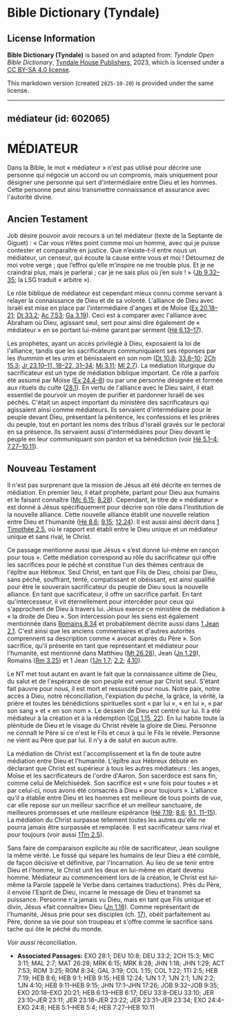 # Bible Dictionary (Tyndale)

## License Information

**Bible Dictionary (Tyndale)** is based on and adapted from: _Tyndale Open Bible Dictionary_, [Tyndale House Publishers](https://tyndaleopenresources.com/), 2023, which is licensed under a [CC BY-SA 4.0 license](https://creativecommons.org/licenses/by-sa/4.0/legalcode.en).

This markdown version (created `2025-10-20`) is provided under the same license.



--------------------------------

## médiateur (id: 602065)

MÉDIATEUR
=========

Dans la Bible, le mot « médiateur » n'est pas utilisé pour décrire une personne qui négocie un accord ou un compromis, mais uniquement pour désigner une personne qui sert d'intermédiaire entre Dieu et les hommes. Cette personne peut ainsi transmettre connaissance et assurance avec l'autorité divine.

Ancien Testament
----------------

Job désire pouvoir avoir recours à un tel médiateur (texte de la Septante de Giguet) : « Car vous n’êtes point comme moi un homme, avec qui je puisse contester et comparaître en justice. Que n’existe\-t\-il entre nous un médiateur, un censeur, qui écoute la cause entre vous et moi ! Détournez de moi votre verge ; que l’effroi qu’elle m’inspire ne me trouble plus. Et je ne craindrai plus, mais je parlerai ; car je ne sais plus où j’en suis ! » ([Jb 9\.32–35](https://ref.ly/Job9:32-Job9:35); la LSG traduit « arbitre »).

Le rôle biblique de médiateur est cependant mieux connu comme servant à relayer la connaissance de Dieu et de sa volonté. L'alliance de Dieu avec Israël est mise en place par l'intermédiaire d'anges et de Moïse ([Ex 20\.18–21](https://ref.ly/Exod20:18-Exod20:21); [Dt 33\.2](https://ref.ly/Deut33:2); [Ac 7\.53](https://ref.ly/Acts7:53); [Ga 3\.19](https://ref.ly/Gal3:19)). Ceci est à comparer avec l'alliance avec Abraham où Dieu, agissant seul, sert pour ainsi dire également de « médiateur » en se portant lui\-même garant par serment ([Hé 6\.13–17](https://ref.ly/Heb6:13-Heb6:17)). 

Les prophètes, ayant un accès privilégié à Dieu, exposaient la loi de l'alliance, tandis que les sacrificateurs communiquaient ses réponses par les *thummim* et les *urim* et bénissaient en son nom ([Dt 10\.8](https://ref.ly/Deut10:8); [33\.8–10](https://ref.ly/Deut33:8-Deut33:10); [2Ch 15\.3](https://ref.ly/2Chr15:3); [Jr 23\.10–11, 18–22, 31–34](https://ref.ly/Jer23:10-Jer23:11,Jer23:18-Jer23:22,Jer23:31-Jer23:34); [Mi 3\.11](https://ref.ly/Mic3:11); [Ml 2\.7](https://ref.ly/Mal2:7)). La médiation liturgique du sacrificateur est un type de médiation biblique important. Ce rôle a parfois été assumé par Moïse ([Ex 24\.4–8](https://ref.ly/Exod24:4-Exod24:8)) ou par une personne désignée et formée aux rituels du culte ([28\.1](https://ref.ly/Exod28:1)). En vertu de l'alliance avec le Dieu saint, il était essentiel de pourvoir un moyen de purifier et pardonner Israël de ses péchés. C'était un aspect important du ministère des sacrificateurs qui agissaient ainsi comme médiateurs. Ils servaient d'intermédiaire pour le peuple devant Dieu, présentant la pénitence, les confessions et les prières du peuple, tout en portant les noms des tribus d'Israël gravés sur le pectoral en sa présence. Ils servaient aussi d'intermédiaires pour Dieu devant le peuple en leur communiquant son pardon et sa bénédiction (voir [Hé 5\.1–4](https://ref.ly/Heb5:1-Heb5:4); [7\.27–10\.11](https://ref.ly/Heb7:27-Heb10:11)).

Nouveau Testament
-----------------

Il n'est pas surprenant que la mission de Jésus ait été décrite en termes de médiation. En premier lieu, il était prophète, parlant pour Dieu aux humains et le faisant connaître ([Mc 6\.15](https://ref.ly/Mark6:15); [8\.28](https://ref.ly/Mark8:28)). Cependant, le titre de « médiateur » est donné à Jésus spécifiquement pour décrire son rôle dans l'institution de la nouvelle alliance. Cette nouvelle alliance établit une nouvelle relation entre Dieu et l'humanité ([Hé 8\.6](https://ref.ly/Heb8:6); [9\.15](https://ref.ly/Heb9:15); [12\.24](https://ref.ly/Heb12:24)). Il est aussi ainsi décrit dans [1 Timothée 2\.5](https://ref.ly/1Tim2:5), où le rapport est établi entre le Dieu unique et un médiateur unique et sans rival, le Christ.

Ce passage mentionne aussi que Jésus « s’est donné lui\-même en rançon pour tous ». Cette médiation correspond au rôle du sacrificateur qui offre les sacrifices pour le péché et constitue l'un des thèmes centraux de l'épître aux Hébreux. Seul Christ, en tant que Fils de Dieu, choisi par Dieu, sans péché, souffrant, tenté, compatissant et obéissant, est ainsi qualifié pour être le souverain sacrificateur du peuple de Dieu sous la nouvelle alliance. En tant que sacrificateur, il offre un sacrifice parfait. En tant qu'intercesseur, il vit éternellement pour intercéder pour ceux qui s'approchent de Dieu à travers lui. Jésus exerce ce ministère de médiation à « la droite de Dieu ». Son intercession pour les siens est également mentionnée dans [Romains 8\.34](https://ref.ly/Rom8:34) et probablement décrite aussi dans [1 Jean 2\.1](https://ref.ly/1John2:1). C'est ainsi que les anciens commentaires et d'autres autorités comprennent sa description comme « avocat auprès du Père ». Son sacrifice, qu'il présente en tant que représentant et médiateur pour l'humanité, est mentionné dans Matthieu ([Mt 26\.28](https://ref.ly/Matt26:28)), Jean ([Jn 1\.29](https://ref.ly/John1:29)), Romains ([Rm 3\.25](https://ref.ly/Rom3:25)) et 1 Jean ([1Jn 1\.7](https://ref.ly/1John1:7); [2\.2](https://ref.ly/1John2:2); [4\.10](https://ref.ly/1John4:10)).

Le NT met tout autant en avant le fait que la connaissance ultime de Dieu, du salut et de l'espérance de son peuple est venue par Christ seul. S'étant fait pauvre pour nous, il est mort et ressuscité pour nous. Notre paix, notre accès à Dieu, notre réconciliation, l'expiation du péché, la grâce, la vérité, la prière et toutes les bénédictions spirituelles sont « par lui », « en lui », « par son sang » et « en son nom ». Le dessein de Dieu est centré sur lui. Il a été médiateur à la création et à la rédemption ([Col 1\.15, 22](https://ref.ly/Col1:15,Col1:22)). En lui habite toute la plénitude de Dieu et le visage du Christ révèle la gloire de Dieu. Personne ne connaît le Père si ce n'est le Fils et ceux à qui le Fils le révèle. Personne ne vient au Père que par lui. Il n'y a de salut en aucun autre.

La médiation de Christ est l'accomplissement et la fin de toute autre médiation entre Dieu et l'humanité. L'épître aux Hébreux débute en déclarant que Christ est supérieur à tous les autres médiateurs : les anges, Moïse et les sacrificateurs de l'ordre d'Aaron. Son sacerdoce est sans fin, comme celui de Melchisédek. Son sacrifice est « une fois pour toutes » et par celui\-ci, nous avons été consacrés à Dieu « pour toujours ». L'alliance qu'il a établie entre Dieu et les hommes est meilleure de tous points de vue, car elle repose sur un meilleur sacrifice et un meilleur sanctuaire, de meilleures promesses et une meilleure espérance ([Hé 7\.19](https://ref.ly/Heb7:19); [8\.6](https://ref.ly/Heb8:6); [9\.1, 11–15](https://ref.ly/Heb9:1,Heb9:11-Heb9:15)). La médiation du Christ surpasse tellement toutes les autres qu'elle ne pourra jamais être surpassée et remplacée. Il est sacrificateur sans rival et pour toujours (voir aussi [1Tm 2\.5](https://ref.ly/1Tim2:5)).

Sans faire de comparaison explicite au rôle de sacrificateur, Jean souligne la même vérité. Le fossé qui sépare les humains de leur Dieu a été comblé, de façon décisive et définitive, par l'Incarnation. Au lieu de se tenir entre Dieu et l'homme, le Christ unit les deux en lui\-même en étant devenu homme. Médiateur au commencement lors de la création, le Christ est lui\-même la Parole (appelé le Verbe dans certaines traductions). Près du Père, il envoie l'Esprit de Dieu, incarne le message de Dieu et transmet sa puissance. Personne n'a jamais vu Dieu, mais en tant que Fils unique et divin, Jésus «fait connaître» Dieu ([Jn 1\.18](https://ref.ly/John1:18)). Comme représentant de l'humanité, Jésus prie pour ses disciples (ch. [17](https://ref.ly/John17:1-John17:26)), obéit parfaitement au Père, donne sa vie pour son troupeau et s'offre comme le sacrifice sans tache qui ôte le péché du monde.

*Voir aussi* réconciliation.

* **Associated Passages:** EXO 28:1; DEU 10:8; DEU 33:2; 2CH 15:3; MIC 3:11; MAL 2:7; MAT 26:28; MRK 6:15; MRK 8:28; JHN 1:18; JHN 1:29; ACT 7:53; ROM 3:25; ROM 8:34; GAL 3:19; COL 1:15; COL 1:22; 1TI 2:5; HEB 7:19; HEB 8:6; HEB 9:1; HEB 9:15; HEB 12:24; 1JN 1:7; 1JN 2:1; 1JN 2:2; 1JN 4:10; HEB 9:11–HEB 9:15; JHN 17:1–JHN 17:26; JOB 9:32–JOB 9:35; EXO 20:18–EXO 20:21; HEB 6:13–HEB 6:17; DEU 33:8–DEU 33:10; JER 23:10–JER 23:11; JER 23:18–JER 23:22; JER 23:31–JER 23:34; EXO 24:4–EXO 24:8; HEB 5:1–HEB 5:4; HEB 7:27–HEB 10:11

